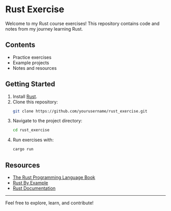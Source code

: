 # Rust Exercise

Welcome to my Rust course exercises! This repository contains code and notes from my journey learning Rust.

## Contents

- Practice exercises
- Example projects
- Notes and resources

## Getting Started

1. Install [Rust](https://www.rust-lang.org/tools/install).
2. Clone this repository:
    ```bash
    git clone https://github.com/yourusername/rust_exercise.git
    ```
3. Navigate to the project directory:
    ```bash
    cd rust_exercise
    ```
4. Run exercises with:
    ```bash
    cargo run
    ```

## Resources

- [The Rust Programming Language Book](https://doc.rust-lang.org/book/)
- [Rust By Example](https://doc.rust-lang.org/rust-by-example/)
- [Rust Documentation](https://doc.rust-lang.org/)

---

Feel free to explore, learn, and contribute!
